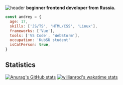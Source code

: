 ![header](https://user-images.githubusercontent.com/43712020/133140860-7dd181bc-f3f5-444d-855f-4092a88d6624.png)
**beginner frontend developer from Russia.**
```javascript
const andrey = {
  age: 17,
  skills: ['JS/TS', 'HTML/CSS', 'Linux'],
  frameworks: ['Vue'],
  tools: ['VS Code', 'WebStorm'],
  occupation: 'KubSU student'
  isCatPerson: true,
}
```

## Statistics
[![Anurag's GitHub stats](https://github-readme-stats.vercel.app/api?username=thendrxie&show_icons=true&theme=vue&count_private=true&include_all_commits=true&border_radius=15&cache_seconds=1800&hide=issues)](https://github.com/anuraghazra/github-readme-stats)
[![willianrod's wakatime stats](https://github-readme-stats.vercel.app/api/wakatime?username=thendrxie&theme=vue&border_radius=15&cache_seconds=1800&langs_count=4)](https://github.com/anuraghazra/github-readme-stats)

